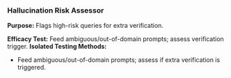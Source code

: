 ### Hallucination Risk Assessor

**Purpose:** Flags high-risk queries for extra verification.

**Efficacy Test:** Feed ambiguous/out-of-domain prompts; assess verification trigger.
**Isolated Testing Methods:**
- Feed ambiguous/out-of-domain prompts; assess if extra verification is triggered.